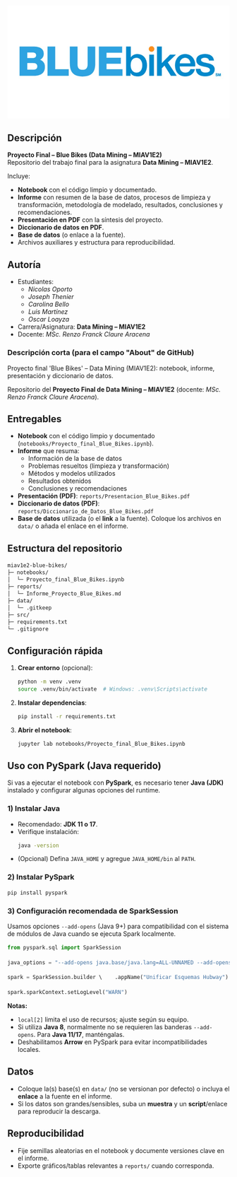 ![Blue Bikes Logo](assets/bluebikes_logo.png)

## Descripción
**Proyecto Final – Blue Bikes (Data Mining – MIAV1E2)**  
Repositorio del trabajo final para la asignatura **Data Mining – MIAV1E2**.

Incluye:
- **Notebook** con el código limpio y documentado.
- **Informe** con resumen de la base de datos, procesos de limpieza y transformación, metodología de modelado, resultados, conclusiones y recomendaciones.
- **Presentación en PDF** con la síntesis del proyecto.
- **Diccionario de datos en PDF**.
- **Base de datos** (o enlace a la fuente).
- Archivos auxiliares y estructura para reproducibilidad.

## Autoría
- Estudiantes:
  - *Nicolas Oporto*
  - *Joseph Thenier*
  - *Carolina Bello*
  - *Luis Martínez*
  - *Oscar Loayza*
- Carrera/Asignatura: **Data Mining – MIAV1E2**  
- Docente: *MSc. Renzo Franck Claure Aracena*


### Descripción corta (para el campo "About" de GitHub)
Proyecto final 'Blue Bikes' – Data Mining (MIAV1E2): notebook, informe, presentación y diccionario de datos.


Repositorio del **Proyecto Final de Data Mining – MIAV1E2** (docente: *MSc. Renzo Franck Claure Aracena*).

## Entregables
- **Notebook** con el código limpio y documentado (`notebooks/Proyecto_final_Blue_Bikes.ipynb`).
- **Informe** que resuma:
  - Información de la base de datos
  - Problemas resueltos (limpieza y transformación)
  - Métodos y modelos utilizados
  - Resultados obtenidos
  - Conclusiones y recomendaciones
- **Presentación (PDF)**: `reports/Presentacion_Blue_Bikes.pdf`
- **Diccionario de datos (PDF)**: `reports/Diccionario_de_Datos_Blue_Bikes.pdf`
- **Base de datos** utilizada (o el **link** a la fuente). Coloque los archivos en `data/` o añada el enlace en el informe.
## Estructura del repositorio
```
miav1e2-blue-bikes/
├─ notebooks/
│  └─ Proyecto_final_Blue_Bikes.ipynb
├─ reports/
│  └─ Informe_Proyecto_Blue_Bikes.md
├─ data/
│  └─ .gitkeep
├─ src/
├─ requirements.txt
└─ .gitignore
```

## Configuración rápida
1. **Crear entorno** (opcional):
   ```bash
   python -m venv .venv
   source .venv/bin/activate  # Windows: .venv\Scripts\activate
   ```

2. **Instalar dependencias**:
   ```bash
   pip install -r requirements.txt
   ```

3. **Abrir el notebook**:
   ```bash
   jupyter lab notebooks/Proyecto_final_Blue_Bikes.ipynb
   ```

## Uso con PySpark (Java requerido)
Si vas a ejecutar el notebook con **PySpark**, es necesario tener **Java (JDK)** instalado y configurar algunas opciones del runtime.

### 1) Instalar Java
- Recomendado: **JDK 11 o 17**.  
- Verifique instalación:
  ```bash
  java -version
  ```
- (Opcional) Defina `JAVA_HOME` y agregue `JAVA_HOME/bin` al `PATH`.

### 2) Instalar PySpark
```bash
pip install pyspark
```

### 3) Configuración recomendada de SparkSession
Usamos opciones `--add-opens` (Java 9+) para compatibilidad con el sistema de módulos de Java cuando se ejecuta Spark localmente.

```python
from pyspark.sql import SparkSession

java_options = "--add-opens java.base/java.lang=ALL-UNNAMED --add-opens java.base/java.lang.invoke=ALL-UNNAMED --add-opens java.base/java.lang.reflect=ALL-UNNAMED --add-opens java.base/java.io=ALL-UNNAMED --add-opens java.base/java.net=ALL-UNNAMED --add-opens java.base/java.nio=ALL-UNNAMED --add-opens java.base/java.util=ALL-UNNAMED --add-opens java.base/java.util.concurrent=ALL-UNNAMED --add-opens java.base/java.util.concurrent.atomic=ALL-UNNAMED --add-opens java.base/sun.nio.ch=ALL-UNNAMED --add-opens java.base/sun.nio.cs=ALL-UNNAMED --add-opens java.base/sun.security.action=ALL-UNNAMED --add-opens java.base/sun.util.calendar=ALL-UNNAMED"

spark = SparkSession.builder \    .appName("Unificar Esquemas Hubway") \    .master("local[2]") \    .config("spark.driver.host", "127.0.0.1") \    .config("spark.driver.bindAddress", "127.0.0.1") \    .config("spark.sql.execution.arrow.pyspark.enabled", "false") \    .config("spark.python.worker.timeout", "600") \    .config("spark.network.timeout", "600s") \    .config("spark.python.worker.reuse", "false") \    .config("spark.driver.memory", "2g") \    .config("spark.sql.shuffle.partitions", "4") \    .config("spark.driver.extraJavaOptions", java_options) \    .config("spark.executor.extraJavaOptions", java_options) \    .getOrCreate()

spark.sparkContext.setLogLevel("WARN")
```

**Notas:**
- `local[2]` limita el uso de recursos; ajuste según su equipo.
- Si utiliza **Java 8**, normalmente no se requieren las banderas `--add-opens`. Para **Java 11/17**, manténgalas.
- Deshabilitamos **Arrow** en PySpark para evitar incompatibilidades locales.


## Datos
- Coloque la(s) base(s) en `data/` (no se versionan por defecto) o incluya el **enlace** a la fuente en el informe.
- Si los datos son grandes/sensibles, suba un **muestra** y un **script**/enlace para reproducir la descarga.

## Reproducibilidad
- Fije semillas aleatorias en el notebook y documente versiones clave en el informe.
- Exporte gráficos/tablas relevantes a `reports/` cuando corresponda.


